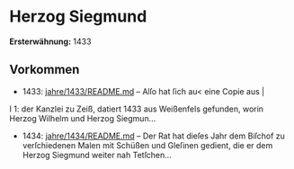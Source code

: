 # Herzog Siegmund

**Ersterwähnung:** 1433

## Vorkommen
- 1433: [jahre/1433/README.md](../jahre/1433/README.md) – Alſo hat ſich au< eine Copie aus
|


I 1:
der Kanzlei zu Zeiß, datiert 1433 aus Weißenfels gefunden,
worin Herzog Wilhelm und Herzog Siegmun...
- 1434: [jahre/1434/README.md](../jahre/1434/README.md) – Der Rat hat dieſes Jahr dem Biſchof zu verſchiedenen
Malen mit Schüßen und Gleſinen gedient, die er dem
Herzog Siegmund weiter nah Tetſchen...
